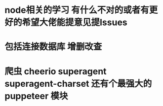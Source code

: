 # node相关的学习   有什么不对的或者有更好的希望大佬能提意见提Issues     
# 包括连接数据库   增删改查
# 爬虫  cheerio     superagent    superagent-charset    还有个最强大的puppeteer 模块
